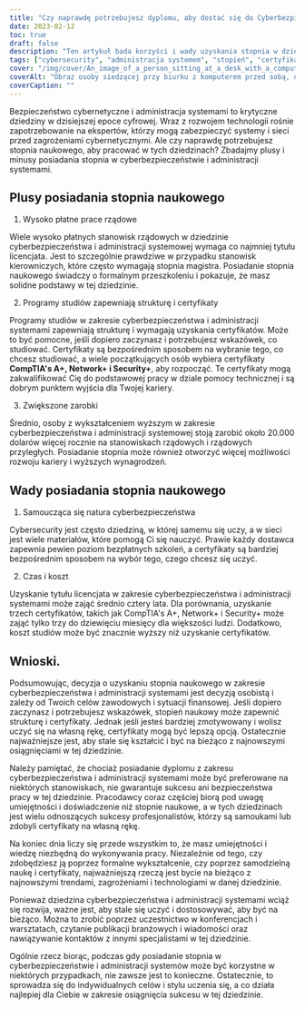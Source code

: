 ```yaml
---
title: "Czy naprawdę potrzebujesz dyplomu, aby dostać się do Cyberbezpieczeństwa i Administracji Systemów?"
date: 2023-02-12
toc: true
draft: false
description: "Ten artykuł bada korzyści i wady uzyskania stopnia w dziedzinach cyberbezpieczeństwa i administracji systemami, w tym możliwości zatrudnienia, certyfikaty, czas i rozważania dotyczące kosztów."
tags: ["cybersecurity", "administracja systemem", "stopień", "certyfikaty", "awans zawodowy", "potencjał płacowy", "czas i koszty", "prace rządowe", "samouk", "szkolenie online", "Certyfikaty CompTIA"]
cover: "/img/cover/An_image_of_a_person_sitting_at_a_desk_with_a_computer.png"
coverAlt: "Obraz osoby siedzącej przy biurku z komputerem przed sobą, otoczonej książkami, zasobami online i materiałami certyfikacyjnymi, symbolizującymi różne ścieżki zdobywania wiedzy i doświadczenia w zakresie cyberbezpieczeństwa i administracji systemami."
coverCaption: ""
---
```


Bezpieczeństwo cybernetyczne i administracja systemami to krytyczne dziedziny w dzisiejszej epoce cyfrowej. Wraz z rozwojem technologii rośnie zapotrzebowanie na ekspertów, którzy mogą zabezpieczyć systemy i sieci przed zagrożeniami cybernetycznymi. Ale czy naprawdę potrzebujesz stopnia naukowego, aby pracować w tych dziedzinach? Zbadajmy plusy i minusy posiadania stopnia w cyberbezpieczeństwie i administracji systemami.

## Plusy posiadania stopnia naukowego

1. Wysoko płatne prace rządowe

Wiele wysoko płatnych stanowisk rządowych w dziedzinie cyberbezpieczeństwa i administracji systemowej wymaga co najmniej tytułu licencjata. Jest to szczególnie prawdziwe w przypadku stanowisk kierowniczych, które często wymagają stopnia magistra. Posiadanie stopnia naukowego świadczy o formalnym przeszkoleniu i pokazuje, że masz solidne podstawy w tej dziedzinie.

2. Programy studiów zapewniają strukturę i certyfikaty

Programy studiów w zakresie cyberbezpieczeństwa i administracji systemami zapewniają strukturę i wymagają uzyskania certyfikatów. Może to być pomocne, jeśli dopiero zaczynasz i potrzebujesz wskazówek, co studiować. Certyfikaty są bezpośrednim sposobem na wybranie tego, co chcesz studiować, a wiele początkujących osób wybiera certyfikaty **CompTIA's A+, Network+ i Security+**, aby rozpocząć. Te certyfikaty mogą zakwalifikować Cię do podstawowej pracy w dziale pomocy technicznej i są dobrym punktem wyjścia dla Twojej kariery.

3. Zwiększone zarobki

Średnio, osoby z wykształceniem wyższym w zakresie cyberbezpieczeństwa i administracji systemowej stoją zarobić około 20.000 dolarów więcej rocznie na stanowiskach rządowych i rządowych przyległych. Posiadanie stopnia może również otworzyć więcej możliwości rozwoju kariery i wyższych wynagrodzeń.

## Wady posiadania stopnia naukowego

1. Samoucząca się natura cyberbezpieczeństwa

Cybersecurity jest często dziedziną, w której samemu się uczy, a w sieci jest wiele materiałów, które pomogą Ci się nauczyć. Prawie każdy dostawca zapewnia pewien poziom bezpłatnych szkoleń, a certyfikaty są bardziej bezpośrednim sposobem na wybór tego, czego chcesz się uczyć.

2. Czas i koszt

Uzyskanie tytułu licencjata w zakresie cyberbezpieczeństwa i administracji systemami może zająć średnio cztery lata. Dla porównania, uzyskanie trzech certyfikatów, takich jak CompTIA's A+, Network+ i Security+ może zająć tylko trzy do dziewięciu miesięcy dla większości ludzi. Dodatkowo, koszt studiów może być znacznie wyższy niż uzyskanie certyfikatów.

## Wnioski.

Podsumowując, decyzja o uzyskaniu stopnia naukowego w zakresie cyberbezpieczeństwa i administracji systemami jest decyzją osobistą i zależy od Twoich celów zawodowych i sytuacji finansowej. Jeśli dopiero zaczynasz i potrzebujesz wskazówek, stopień naukowy może zapewnić strukturę i certyfikaty. Jednak jeśli jesteś bardziej zmotywowany i wolisz uczyć się na własną rękę, certyfikaty mogą być lepszą opcją. Ostatecznie najważniejsze jest, aby stale się kształcić i być na bieżąco z najnowszymi osiągnięciami w tej dziedzinie.

Należy pamiętać, że chociaż posiadanie dyplomu z zakresu cyberbezpieczeństwa i administracji systemami może być preferowane na niektórych stanowiskach, nie gwarantuje sukcesu ani bezpieczeństwa pracy w tej dziedzinie. Pracodawcy coraz częściej biorą pod uwagę umiejętności i doświadczenie niż stopnie naukowe, a w tych dziedzinach jest wielu odnoszących sukcesy profesjonalistów, którzy są samoukami lub zdobyli certyfikaty na własną rękę.

Na koniec dnia liczy się przede wszystkim to, że masz umiejętności i wiedzę niezbędną do wykonywania pracy. Niezależnie od tego, czy zdobędziesz ją poprzez formalne wykształcenie, czy poprzez samodzielną naukę i certyfikaty, najważniejszą rzeczą jest bycie na bieżąco z najnowszymi trendami, zagrożeniami i technologiami w danej dziedzinie.

Ponieważ dziedzina cyberbezpieczeństwa i administracji systemami wciąż się rozwija, ważne jest, aby stale się uczyć i dostosowywać, aby być na bieżąco. Można to zrobić poprzez uczestnictwo w konferencjach i warsztatach, czytanie publikacji branżowych i wiadomości oraz nawiązywanie kontaktów z innymi specjalistami w tej dziedzinie.

Ogólnie rzecz biorąc, podczas gdy posiadanie stopnia w cyberbezpieczeństwie i administracji systemów może być korzystne w niektórych przypadkach, nie zawsze jest to konieczne. Ostatecznie, to sprowadza się do indywidualnych celów i stylu uczenia się, a co działa najlepiej dla Ciebie w zakresie osiągnięcia sukcesu w tej dziedzinie.

